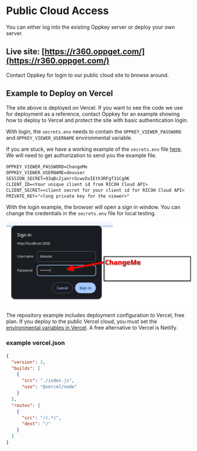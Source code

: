 # Public Cloud Access

You can either log into the existing Oppkey server or deploy
your own server.

## Live site: [https://r360.oppget.com/](https://r360.oppget.com/)

Contact Oppkey for login to our public cloud site to browse around.

## Example to Deploy on Vercel

The site above is deployed on Vercel. If you want to see the code we use
for deployment as a reference, contact Oppkey for an example showing
how to deploy to Vercel and protect the site with basic authentication login.

With login, the `secrets.env` needs to contain
the `OPPKEY_VIEWER_PASSWORD` and `OPPKEY_VIEWER_USERNAME`
environmental variable.

If you are stuck, we have a working example of the `secrets.env` file
[here](https://github.com/codetricity/oppkey-ricoh-viewer-credentials).
We will need to get authorization to send you the example file.

```text
OPPKEY_VIEWER_PASSWORD=ChangeMe
OPPKEY_VIEWER_USERNAME=devuser
SESSION_SECRET=93qBc2janrrGcwvOxIEth3RFgf31Cg0K
CLIENT_ID=<Your unique client id from RICOH Cloud API>
CLIENT_SECRET=<client secret for your client id for RICOH Cloud API>
PRIVATE_KEY="<long private key for the viewer>"
```

With the login example, the browser will open a sign in window.
You can change the credentials
in the `secrets.env` file for local testing.

![ login](images/cloud/login_credentials.png)

The repository example includes deployment configuration
to Vercel, free plan.  If you deploy to the public
Vercel cloud, you must set the [environmental
variables in Vercel](https://vercel.com/docs/projects/environment-variables). A free alternative to Vercel is Netlify.  

### example vercel.json

```json
{
  "version": 2,
  "builds": [
    {
      "src": "./index.js",
      "use": "@vercel/node"
    }
  ],
  "routes": [
    {
      "src": "/(.*)",
      "dest": "/"
    }
  ]
}
```
